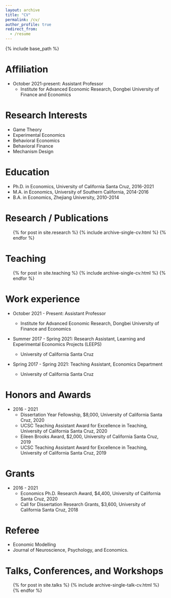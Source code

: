 ```yaml
---
layout: archive
title: "CV"
permalink: /cv/
author_profile: true
redirect_from:
  - /resume
---
```


{% include base_path %}

Affiliation
======
* October 2021-present: Assistant Professor
   * Institute for Advanced Economic Research, Dongbei University of Finance and Economics


Research Interests
======
* Game Theory
* Experimental Economics
* Behavioral Economics
* Behavioral Finance
* Mechanism Design


Education
======
* Ph.D. in Economics, University of California Santa Cruz, 2016-2021
* M.A. in Economics, University of Southern California, 2014-2016
* B.A. in Economics, Zhejiang University, 2010-2014


Research / Publications
=======================
  <ul>{% for post in site.research %}
    {% include archive-single-cv.html %}
  {% endfor %}</ul>


Teaching
======
  <ul>{% for post in site.teaching %}
    {% include archive-single-cv.html %}
  {% endfor %}</ul>


Work experience
======
* October 2021 - Present: Assistant Professor
   * Institute for Advanced Economic Research, Dongbei University of Finance and Economics

* Summer 2017 - Spring 2021: Research Assistant, Learning and Experimental Economics Projects (LEEPS)
   * University of California Santa Cruz

* Spring 2017 - Spring 2021: Teaching Assistant, Economics Department
   * University of California Santa Cruz


Honors and Awards
======
* 2016 - 2021
   * Dissertation Year Fellowship, $8,000, University of California Santa Cruz, 2020
   * UCSC Teaching Assistant Award for Excellence in Teaching, University of California Santa Cruz, 2020
   * Eileen Brooks Award, $2,000, University of California Santa Cruz, 2019
   * UCSC Teaching Assistant Award for Excellence in Teaching, University of California Santa Cruz, 2019


Grants
======
* 2016 - 2021
   * Economics Ph.D. Research Award, $4,400, University of California Santa Cruz, 2020
   * Call for Dissertation Research Grants, $3,600, University of California Santa Cruz, 2018


Referee
=====
* Economic Modelling
* Journal of Neuroscience, Psychology, and Economics.


Talks, Conferences, and Workshops
======
  <ul>{% for post in site.talks %}
    {% include archive-single-talk-cv.html %}
  {% endfor %}</ul>
